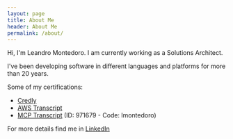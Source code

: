 ```yaml
---
layout: page
title: About Me
header: About Me
permalink: /about/
---
```


Hi, I'm Leandro Montedoro. I am currently working as a Solutions Architect.

I've been developing software in different languages and platforms for more than 20 years.

Some of my certifications:
* <a href="https://www.credly.com/users/leandro-montedoro/badges" target="_blank">Credly</a> 
* <a href="https://www.certmetrics.com/amazon/public/transcript.aspx?transcript=Q3Z70JC1KJQQ1F5S" target="_blank">AWS Transcript</a>
* <a href="https://mcp.microsoft.com/Anonymous//Transcript/Validate" target="_blank">MCP Transcript</a> (ID: 971679 - Code: lmontedoro)


For more details find me in <a href="https://www.linkedin.com/in/leandromontedoro/" target="_blank">LinkedIn</a>